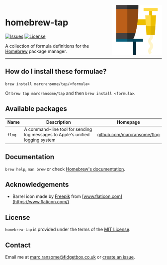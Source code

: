 <img alt="barrel" src="images/barrel.png" width="160" align="right">

# homebrew-tap

[![Issues](https://img.shields.io/github/issues/marcransome/homebrew-tap)](https://github.com/marcransome/homebrew-tap/issues) [![License](https://img.shields.io/badge/license-MIT-blue)](https://opensource.org/licenses/mit-license.php)

A collection of formula definitions for the [Homebrew](https://brew.sh) package manager.

<hr>

## How do I install these formulae?

`brew install marcransome/tap/<formula>`

Or `brew tap marcransome/tap` and then `brew install <formula>`.

## Available packages

| Name   | Description                                                                    | Homepage                                                                   |
|--------|--------------------------------------------------------------------------------|----------------------------------------------------------------------------|
| `flog` | A command-line tool for sending log messages to Apple's unified logging system | [github.com/marcransome/flog](https://github.com/marcransome/flog) |

## Documentation

`brew help`, `man brew` or check [Homebrew's documentation](https://docs.brew.sh).

## Acknowledgements

* Barrel icon made by [Freepik](https://www.flaticon.com/authors/freepik) from [www.flaticon.com](https://www.flaticon.com/)

## License

`homebrew-tap` is provided under the terms of the [MIT License](https://opensource.org/licenses/mit-license.php).

## Contact

Email me at [marc.ransome@fidgetbox.co.uk](mailto:marc.ransome@fidgetbox.co.uk) or [create an issue](https://github.com/marcransome/homebrew-tap/issues).
